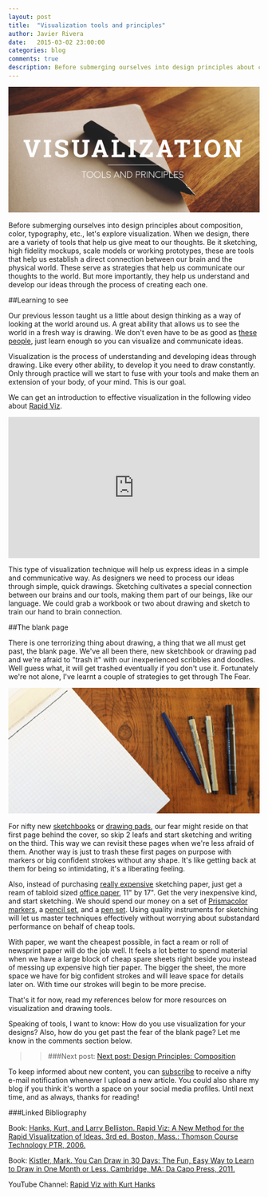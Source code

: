 ```yaml
---
layout: post
title:  "Visualization tools and principles"
author: Javier Rivera
date:   2015-03-02 23:00:00
categories: blog
comments: true
description: Before submerging ourselves into design principles about composition, color, typography, etc., let's explore visualization.
---
```


![Visualization](/assets/images/blog/2015-03-02-Visualization_tools_and_principles/visualization-01.png)

Before submerging ourselves into design principles about composition, color, typography, etc., let's explore visualization. When we design, there are a variety of tools that help us give meat to our thoughts. Be it sketching, high fidelity mockups, scale models or working prototypes, these are tools that help us establish a direct connection between our brain and the physical world. These serve as strategies that help us communicate our thoughts to the world. But more importantly, they help us understand and develop our ideas through the process of creating each one.

<!--more-->

##Learning to see

Our previous lesson taught us a little about design thinking as a way of looking at the world around us. A great ability that allows us to see the world in a fresh way is drawing. We don't even have to be as good as [these people](http://www.cuded.com/2013/02/50-mind-blowing-pencil-drawings/), just learn enough so you can visualize and communicate ideas.

Visualization is the process of understanding and developing ideas through drawing. Like every other ability, to develop it you need to draw constantly. Only through practice will we start to fuse with your tools and make them an extension of your body, of your mind. This is our goal.

We can get an introduction to effective visualization in the following video about [Rapid Viz](http://www.amazon.com/gp/product/159863268X/ref=as_li_tl?ie=UTF8&camp=1789&creative=9325&creativeASIN=159863268X&linkCode=as2&tag=javrivblo-20&linkId=PJQB4NSS4LUWQIZU).

<div class="responsive-video">
<style>.embed-container { position: relative; padding-bottom: 56.25%; height: 0; overflow: hidden; max-width: 100%; } .embed-container iframe, .embed-container object, .embed-container embed { position: absolute; top: 0; left: 0; width: 100%; height: 100%;}</style><div class='embed-container'><iframe src='http://www.youtube.com/embed/8wdbPBZnnK8' frameborder='0' allowfullscreen></iframe></div>
</div>

This type of visualization technique will help us express ideas in a simple and communicative way. As designers we need to process our ideas through simple, quick drawings. Sketching cultivates a special connection between our brains and our tools, making them part of our beings, like our language. We could grab a workbook or two about drawing and sketch to train our hand to brain connection.

##The blank page

There is one terrorizing thing about drawing, a thing that we all must get past, the blank page. We've all been there, new sketchbook or drawing pad and we're afraid to "trash it" with our inexperienced scribbles and doodles. Well guess what, it will get trashed eventually if you don't use it. Fortunately we're not alone, I've learnt a couple of strategies to get through The Fear.

![The Blank Page](/assets/images/blog/2015-03-02-Visualization_tools_and_principles/paper.png)

For nifty new [sketchbooks](http://www.amazon.com/gp/product/8883701151/ref=as_li_tl?ie=UTF8&camp=1789&creative=9325&creativeASIN=8883701151&linkCode=as2&tag=javrivblo-20&linkId=SRMEQI64QTIGS7KC) or [drawing pads](http://www.amazon.com/gp/product/B00BQ4YFLE/ref=as_li_tl?ie=UTF8&camp=1789&creative=9325&creativeASIN=B00BQ4YFLE&linkCode=as2&tag=javrivblo-20&linkId=GT3FB3TQCKKO5G5M), our fear might reside on that first page behind the cover, so skip 2 leafs and start sketching and writing on the third. This way we can revisit these pages when we're less afraid of them. Another way is just to trash these first pages on purpose with markers or big confident strokes without any shape. It's like getting back at them for being so intimidating, it's a liberating feeling.

Also, instead of purchasing [really expensive](http://www.amazon.com/gp/product/B0084DY0G0/ref=as_li_tl?ie=UTF8&camp=1789&creative=9325&creativeASIN=B0084DY0G0&linkCode=as2&tag=javrivblo-20&linkId=MHVLFE6SZ7YUQAMM) sketching paper, just get a ream of tabloid sized [office paper](http://www.amazon.com/gp/product/B00006L383/ref=as_li_tl?ie=UTF8&camp=1789&creative=9325&creativeASIN=B00006L383&linkCode=as2&tag=javrivblo-20&linkId=NMCT4JX745ADMEPD), 11" by 17". Get the very inexpensive kind, and start sketching. We should spend our money on a set of [Prismacolor markers](http://www.amazon.com/gp/product/B0007YLFC6/ref=as_li_tl?ie=UTF8&camp=1789&creative=9325&creativeASIN=B0007YLFC6&linkCode=as2&tag=javrivblo-20&linkId=47B2XXTMKHOD5YZB), a [pencil set](http://www.amazon.com/gp/product/B001OUVQD0/ref=as_li_tl?ie=UTF8&camp=1789&creative=9325&creativeASIN=B001OUVQD0&linkCode=as2&tag=javrivblo-20&linkId=ZT24YZQRIVCC45LX), and a [pen set](http://www.amazon.com/gp/product/B0008G8G8Y/ref=as_li_tl?ie=UTF8&camp=1789&creative=9325&creativeASIN=B0008G8G8Y&linkCode=as2&tag=javrivblo-20&linkId=2MLAKRXY3YVFS5N3). Using quality instruments for sketching will let us master techniques effectively without worrying about substandard performance on behalf of cheap tools.

With paper, we want the cheapest possible, in fact a ream or roll of newsprint paper will do the job well. It feels a lot better to spend material when we have a large block of cheap spare sheets right beside you instead of messing up expensive high tier paper. The bigger the sheet, the more space we have for big confident strokes and will leave space for details later on. With time our strokes will begin to be more precise.

That's it for now, read my references below for more resources on visualization and drawing tools.

Speaking of tools, I want to know: How do you use visualization for your designs? Also, how do you get past the fear of the blank page? Let me know in the comments section below.

>> ###Next post: [Next post: Design Principles: Composition](http://www.javirivera.comgraphic/design/education/Basic_Elements_of_Design-Dimensions/)

To keep informed about new content, you can [subscribe](http://eepurl.com/9xdEz) to receive a nifty e-mail notification whenever I upload a new article. You could also share my blog if you think it's worth a space on your social media profiles. Until next time, and as always, thanks for reading!

###Linked Bibliography

Book: <a href="http://www.amazon.com/gp/product/159863268X/ref=as_li_tl?ie=UTF8&camp=1789&creative=9325&creativeASIN=159863268X&linkCode=as2&tag=javrivblo-20&linkId=3WVZNE47E3B7GQTE">Hanks, Kurt, and Larry Belliston. Rapid Viz: A New Method for the Rapid Visualitzation of Ideas. 3rd ed. Boston, Mass.: Thomson Course Technology PTR, 2006.</a><img class="amazon-image" src="http://ir-na.amazon-adsystem.com/e/ir?t=javrivblo-20&l=as2&o=1&a=159863268X" width="1" height="1" border="0" alt="" style="border:none !important; margin:0px !important;" />

Book: <a href="http://www.amazon.com/gp/product/0738212415/ref=as_li_tl?ie=UTF8&camp=1789&creative=9325&creativeASIN=0738212415&linkCode=as2&tag=javrivblo-20&linkId=FH6ASEDLBBIJKWMQ">Kistler, Mark. You Can Draw in 30 Days: The Fun, Easy Way to Learn to Draw in One Month or Less. Cambridge, MA: Da Capo Press, 2011.</a><img class="amazon-image" src="http://ir-na.amazon-adsystem.com/e/ir?t=javrivblo-20&l=as2&o=1&a=0738212415" width="1" height="1" border="0" alt="" style="border:none !important; margin:0px !important;" />

YouTube Channel: [Rapid Viz with Kurt Hanks](https://www.youtube.com/user/rapidvizuals/videos?shelf_id=0&view=0&sort=dd)
